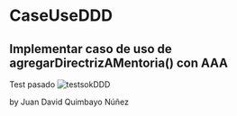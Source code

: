 # CaseUseDDD
## Implementar caso de uso de agregarDirectrizAMentoria() con AAA


Test pasado
![testsokDDD](https://user-images.githubusercontent.com/92740455/168683875-eb7a3b79-04f3-4f57-bf49-9effa179bd96.jpg)


by Juan David Quimbayo Núñez 
